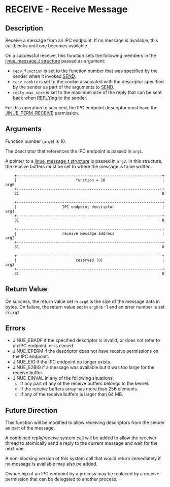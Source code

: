 # RECEIVE - Receive Message

## Description

Receive a message from an IPC endpoint. If no message is available, this call
blocks until one becomes available.

On a successful receive, this function sets the following members in the
[jinue_message_t structure](../../include/jinue/shared/ipc.h) passed as
argument:

* `recv_function` is set to the function number that was specified by the sender
  when it invoked [SEND](send.md).
* `recv_cookie` is set to the cookie associated with the descriptor specified by
  the sender as part of the arguments to [SEND](send.md).
* `reply_max_size` is set to the maximum size of the reply that can be sent back
  when [REPLY](reply.md)ing to the sender.

For this operation to succeed, the IPC endpoint descriptor must have the
[JINUE_PERM_RECEIVE](../../include/jinue/shared/asm/permissions.h) permission.

## Arguments

Function number (`arg0`) is 10.

The descriptor that references the IPC endpoint is passed in `arg1`.

A pointer to a [jinue_message_t structure](../../include/jinue/shared/ipc.h)
is passed in `arg2`. In this structure, the receive buffers must be set to
where the message is to be written.

```
    +----------------------------------------------------------------+
    |                          function = 10                         |  arg0
    +----------------------------------------------------------------+
    31                                                               0
    
    +----------------------------------------------------------------+
    |                    IPC endpoint descriptor                     |  arg1
    +----------------------------------------------------------------+
    31                                                               0

    +----------------------------------------------------------------+
    |                    receive message address                     |  arg2
    +----------------------------------------------------------------+
    31                                                               0

    +----------------------------------------------------------------+
    |                          reserved (0)                          |  arg3
    +----------------------------------------------------------------+
    31                                                               0
```

## Return Value

On success, the return value set in `arg0` is the size of the message data in
bytes. On failure, the return value set in `arg0` is -1 and an error number is
set in `arg1`.

## Errors

* JINUE_EBADF if the specified descriptor is invalid, or does not refer to an
IPC endpoint, or is closed.
* JINUE_EPERM if the descriptor does not have receive permissions on the IPC
endpoint.
* JINUE_EIO if the IPC endpoint no longer exists.
* JINUE_E2BIG if a message was available but it was too large for the receive
buffer.
* JINUE_EINVAL in any of the following situations:
    * If any part of any of the receive buffers belongs to the kernel.
    * If the receive buffers array has more than 256 elements.
    * If any of the receive buffers is larger than 64 MB.

## Future Direction

This function will be modified to allow receiving descriptors from the sender as
part of the message.

A combined reply/receive system call will be added to allow the receiver thread
to atomically send a reply to the current message and wait for the next one.

A non-blocking version of this system call that would return immediately if no
message is available may also be added.

Ownership of an IPC endpoint by a process may be replaced by a receive
permission that can be delegated to another process.

